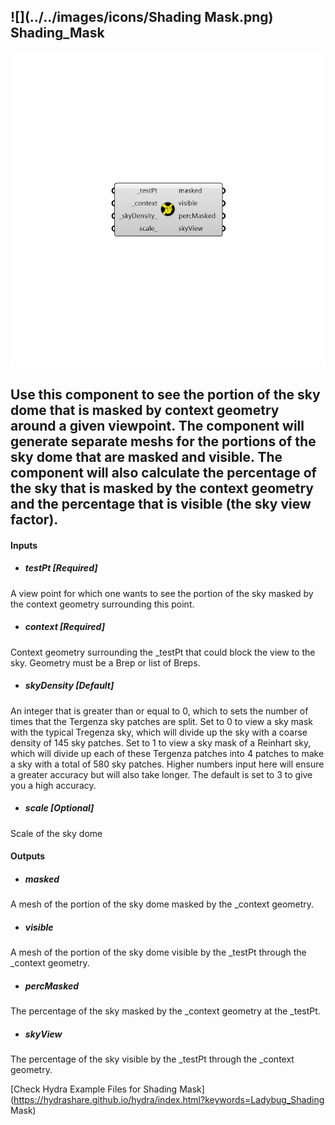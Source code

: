 ## ![](../../images/icons/Shading Mask.png) Shading_Mask

![](../../images/components/Shading_Mask.png)

Use this component to see the portion of the sky dome that is masked by context geometry around a given viewpoint.
 The component will generate separate meshs for the portions of the sky dome that are masked and visible.
 The component will also calculate the percentage of the sky that is masked by the context geometry and the percentage that is visible (the sky view factor).
 -
 

#### Inputs
* ##### testPt [Required]
A view point for which one wants to see the portion of the sky masked by the context geometry surrounding this point.
* ##### context [Required]
Context geometry surrounding the _testPt that could block the view to the sky.  Geometry must be a Brep or list of Breps.
* ##### skyDensity [Default]
An integer that is greater than or equal to 0, which to sets the number of times that the Tergenza sky patches are split.  Set to 0 to view a sky mask with the typical Tregenza sky, which will divide up the sky with a coarse density of 145 sky patches.  Set to 1 to view a sky mask of a Reinhart sky, which will divide up each of these Tergenza patches into 4 patches to make a sky with a total of 580 sky patches. Higher numbers input here will ensure a greater accuracy but will also take longer. The default is set to 3 to give you a high accuracy.
* ##### scale [Optional]
Scale of the sky dome

#### Outputs
* ##### masked
A mesh of the portion of the sky dome masked by the _context geometry.
* ##### visible
A mesh of the portion of the sky dome visible by the _testPt through the _context geometry.
* ##### percMasked
The percentage of the sky masked by the _context geometry at the _testPt.
* ##### skyView
The percentage of the sky visible by the _testPt through the _context geometry.


[Check Hydra Example Files for Shading Mask](https://hydrashare.github.io/hydra/index.html?keywords=Ladybug_Shading Mask)